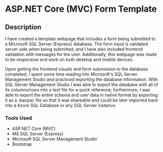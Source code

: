 # ASP.NET Core (MVC) Form Template

## Description
I have created a template webpage that includes a form being submitted to a Microsoft SQL Server (Express) database. The form input is validated server side when being submitted, and I have also included frontend validation with messages for the user. Additionally, this webpage was made to be responsive and work on both desktop and mobile devices. <br>

Upon getting the frontend visuals and form submission to the database completed, I spent some time reading into Microsoft's SQL Server Management Studio and practiced exporting the database information. With SQL Server Management Studio I was able to export the database with all of its columns/rows into a text file for a quick reference; furthermore, I was able to export the entire schema and user data in native format by exporting it as a .bacpac file so that it was shareable and could be later imported back into a Azure SQL Database or any SQL Server instance.


### Tools Used
<ul>
  <li>ASP.NET Core (MVC)</li>
  <li>MS SQL Server (Express)</li>
  <li>Microsoft SQL Server Management Studio</li>
  <li>Bootstrap</li>
</ul>  
